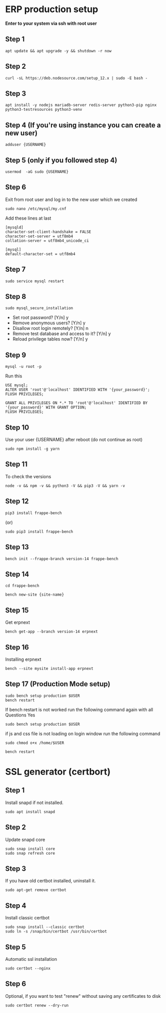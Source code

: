 # ERP production setup
**Enter to your system via ssh with root user**
## Step 1
```
apt update && apt upgrade -y && shutdown -r now
```
## Step 2
```
curl -sL https://deb.nodesource.com/setup_12.x | sudo -E bash -
```
## Step 3
```
apt install -y nodejs mariadb-server redis-server python3-pip nginx python3-testresources python3-venv
```
## Step 4 (If you're using instance you can create a new user)
```
adduser {USERNAME}
```
## Step 5 (only if you followed step 4)
```
usermod  -aG sudo {USERNAME}
```
## Step 6
Exit from root user and log in to the new user which we created
```
sudo nano /etc/mysql/my.cnf
```
Add these lines at last
```
[mysqld]
character-set-client-handshake = FALSE 
character-set-server = utf8mb4 
collation-server = utf8mb4_unicode_ci 

[mysql]
default-character-set = utf8mb4
```
## Step 7
```
sudo service mysql restart
```
## Step 8
```
sudo mysql_secure_installation
```
- Set root password? [Y/n] y
- Remove anonymous users? [Y/n] y
- Disallow root login remotely? [Y/n] n
- Remove test database and access to it? [Y/n] y
- Reload privilege tables now? [Y/n] y
## Step 9
```
mysql -u root -p
```
Run this
```
USE mysql;
ALTER USER 'root'@'localhost' IDENTIFIED WITH '{your_password}';
FLUSH PRIVILEGES;
```
```
GRANT ALL PRIVILEGES ON *.* TO 'root'@'localhost' IDENTIFIED BY '{your_password}' WITH GRANT OPTION;
FLUSH PRIVILEGES;
```

## Step 10
Use your user {USERNAME} after reboot (do not continue as root)
```
sudo npm install -g yarn
```
## Step 11
To check the versions
```
node -v && npm -v && python3 -V && pip3 -V && yarn -v 
```
## Step 12
```
pip3 install frappe-bench
```
(or)
```
sudo pip3 install frappe-bench
```
## Step 13
```
bench init --frappe-branch version-14 frappe-bench
```
## Step 14
```
cd frappe-bench
```
```
bench new-site {site-name}
```
## Step 15
Get erpnext
```
bench get-app --branch version-14 erpnext
```
## Step 16
Installing erpnext
```
bench --site mysite install-app erpnext
```
## Step 17 (Production Mode setup)
```
sudo bench setup production $USER
bench restart
```
If bench restart is not worked run the following command again with all Questions Yes
```
sudo bench setup production $USER
```
if js and css file is not loading on login window run the following command
```
sudo chmod o+x /home/$USER
```
```
bench restart
```
# SSL generator (certbort)
## Step 1
Install snapd if not installed.
```
sudo apt install snapd
```
## Step 2
Update snapd core
```
sudo snap install core
sudo snap refresh core
```
## Step 3
If you have old certbot installed, uninstall it.
```
sudo apt-get remove certbot
```
## Step 4
Install classic certbot
```
sudo snap install --classic certbot
sudo ln -s /snap/bin/certbot /usr/bin/certbot
```
## Step 5
Automatic ssl installation
```
sudo certbot --nginx
```
## Step 6
Optional, if you want to test "renew" without saving any certificates to disk
```
sudo certbot renew --dry-run
```
